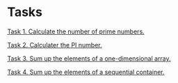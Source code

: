 # Tasks

[Task 1. Calculate the number of prime numbers.](https://github.com/VictorGalkevich/ParallelComputing/blob/main/mutex/countprimes.cpp)

[Task 2. Calculater the PI number.](https://github.com/VictorGalkevich/ParallelComputing/blob/main/mutex/calculate_pi.cpp)

[Task 3. Sum up the elements of a one-dimensional array.](https://github.com/VictorGalkevich/ParallelComputing/blob/main/mutex/array_sum.cpp)

[Task 4. Sum up the elements of a sequential container.](https://github.com/VictorGalkevich/ParallelComputing/blob/main/mutex/parallel_accumulate.cpp)
